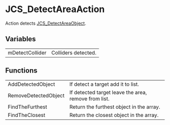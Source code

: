 # JCS_DetectAreaAction

Action detects [JCS_DetectAreaObject](?page=Actions_sl_JCS_DetectAreaObject).


## Variables

<table>
  <tr>
    <td>mDetectCollider</td>
    <td>Colliders detected.</td>
  </tr>
</table>


## Functions

<table>
  <tr>
    <td>AddDetectedObject</td>
    <td>If detect a target add it to list.</td>
  </tr>
  <tr>
    <td>RemoveDetectedObject</td>
    <td>If detected target leave the area, remove from list.</td>
  </tr>
  <tr>
    <td>FindTheFurthest</td>
    <td>Return the furthest object in the array.</td>
  </tr>
  <tr>
    <td>FindTheClosest</td>
    <td>Return the closest object in the array.</td>
  </tr>
</table>
